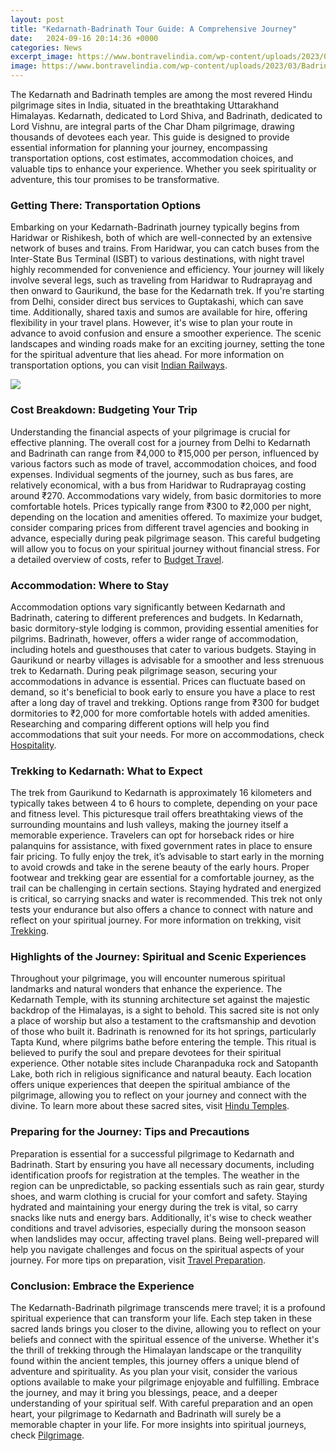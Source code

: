 ```yaml
---
layout: post
title: "Kedarnath-Badrinath Tour Guide: A Comprehensive Journey"
date:   2024-09-16 20:14:36 +0000
categories: News
excerpt_image: https://www.bontravelindia.com/wp-content/uploads/2023/03/Badrinath-Kedarnath-Do-Dham-Yatra.jpg
image: https://www.bontravelindia.com/wp-content/uploads/2023/03/Badrinath-Kedarnath-Do-Dham-Yatra.jpg
---
```


The Kedarnath and Badrinath temples are among the most revered Hindu pilgrimage sites in India, situated in the breathtaking Uttarakhand Himalayas. Kedarnath, dedicated to Lord Shiva, and Badrinath, dedicated to Lord Vishnu, are integral parts of the Char Dham pilgrimage, drawing thousands of devotees each year. This guide is designed to provide essential information for planning your journey, encompassing transportation options, cost estimates, accommodation choices, and valuable tips to enhance your experience. Whether you seek spirituality or adventure, this tour promises to be transformative.
### Getting There: Transportation Options
Embarking on your Kedarnath-Badrinath journey typically begins from Haridwar or Rishikesh, both of which are well-connected by an extensive network of buses and trains. From Haridwar, you can catch buses from the Inter-State Bus Terminal (ISBT) to various destinations, with night travel highly recommended for convenience and efficiency. Your journey will likely involve several legs, such as traveling from Haridwar to Rudraprayag and then onward to Gaurikund, the base for the Kedarnath trek.
If you're starting from Delhi, consider direct bus services to Guptakashi, which can save time. Additionally, shared taxis and sumos are available for hire, offering flexibility in your travel plans. However, it's wise to plan your route in advance to avoid confusion and ensure a smoother experience. The scenic landscapes and winding roads make for an exciting journey, setting the tone for the spiritual adventure that lies ahead. For more information on transportation options, you can visit [Indian Railways](https://us.edu.vn/en/Indian_Railways).

![](https://www.bontravelindia.com/wp-content/uploads/2023/03/Badrinath-Kedarnath-Do-Dham-Yatra.jpg)
### Cost Breakdown: Budgeting Your Trip
Understanding the financial aspects of your pilgrimage is crucial for effective planning. The overall cost for a journey from Delhi to Kedarnath and Badrinath can range from ₹4,000 to ₹15,000 per person, influenced by various factors such as mode of travel, accommodation choices, and food expenses. Individual segments of the journey, such as bus fares, are relatively economical, with a bus from Haridwar to Rudraprayag costing around ₹270.
Accommodations vary widely, from basic dormitories to more comfortable hotels. Prices typically range from ₹300 to ₹2,000 per night, depending on the location and amenities offered. To maximize your budget, consider comparing prices from different travel agencies and booking in advance, especially during peak pilgrimage season. This careful budgeting will allow you to focus on your spiritual journey without financial stress. For a detailed overview of costs, refer to [Budget Travel](https://us.edu.vn/en/Budget_travel).
### Accommodation: Where to Stay
Accommodation options vary significantly between Kedarnath and Badrinath, catering to different preferences and budgets. In Kedarnath, basic dormitory-style lodging is common, providing essential amenities for pilgrims. Badrinath, however, offers a wider range of accommodation, including hotels and guesthouses that cater to various budgets. Staying in Gaurikund or nearby villages is advisable for a smoother and less strenuous trek to Kedarnath.
During peak pilgrimage season, securing your accommodations in advance is essential. Prices can fluctuate based on demand, so it's beneficial to book early to ensure you have a place to rest after a long day of travel and trekking. Options range from ₹300 for budget dormitories to ₹2,000 for more comfortable hotels with added amenities. Researching and comparing different options will help you find accommodations that suit your needs. For more on accommodations, check [Hospitality](https://us.edu.vn/en/Hospitality).
### Trekking to Kedarnath: What to Expect
The trek from Gaurikund to Kedarnath is approximately 16 kilometers and typically takes between 4 to 6 hours to complete, depending on your pace and fitness level. This picturesque trail offers breathtaking views of the surrounding mountains and lush valleys, making the journey itself a memorable experience. Travelers can opt for horseback rides or hire palanquins for assistance, with fixed government rates in place to ensure fair pricing.
To fully enjoy the trek, it’s advisable to start early in the morning to avoid crowds and take in the serene beauty of the early hours. Proper footwear and trekking gear are essential for a comfortable journey, as the trail can be challenging in certain sections. Staying hydrated and energized is critical, so carrying snacks and water is recommended. This trek not only tests your endurance but also offers a chance to connect with nature and reflect on your spiritual journey. For more information on trekking, visit [Trekking](https://us.edu.vn/en/Trekking).
### Highlights of the Journey: Spiritual and Scenic Experiences
Throughout your pilgrimage, you will encounter numerous spiritual landmarks and natural wonders that enhance the experience. The Kedarnath Temple, with its stunning architecture set against the majestic backdrop of the Himalayas, is a sight to behold. This sacred site is not only a place of worship but also a testament to the craftsmanship and devotion of those who built it.
Badrinath is renowned for its hot springs, particularly Tapta Kund, where pilgrims bathe before entering the temple. This ritual is believed to purify the soul and prepare devotees for their spiritual experience. Other notable sites include Charanpaduka rock and Satopanth Lake, both rich in religious significance and natural beauty. Each location offers unique experiences that deepen the spiritual ambiance of the pilgrimage, allowing you to reflect on your journey and connect with the divine. To learn more about these sacred sites, visit [Hindu Temples](https://us.edu.vn/en/Hindu_temples).
### Preparing for the Journey: Tips and Precautions
Preparation is essential for a successful pilgrimage to Kedarnath and Badrinath. Start by ensuring you have all necessary documents, including identification proofs for registration at the temples. The weather in the region can be unpredictable, so packing essentials such as rain gear, sturdy shoes, and warm clothing is crucial for your comfort and safety.
Staying hydrated and maintaining your energy during the trek is vital, so carry snacks like nuts and energy bars. Additionally, it's wise to check weather conditions and travel advisories, especially during the monsoon season when landslides may occur, affecting travel plans. Being well-prepared will help you navigate challenges and focus on the spiritual aspects of your journey. For more tips on preparation, visit [Travel Preparation](https://us.edu.vn/en/Travel_preparation).
### Conclusion: Embrace the Experience
The Kedarnath-Badrinath pilgrimage transcends mere travel; it is a profound spiritual experience that can transform your life. Each step taken in these sacred lands brings you closer to the divine, allowing you to reflect on your beliefs and connect with the spiritual essence of the universe. Whether it's the thrill of trekking through the Himalayan landscape or the tranquility found within the ancient temples, this journey offers a unique blend of adventure and spirituality.
As you plan your visit, consider the various options available to make your pilgrimage enjoyable and fulfilling. Embrace the journey, and may it bring you blessings, peace, and a deeper understanding of your spiritual self. With careful preparation and an open heart, your pilgrimage to Kedarnath and Badrinath will surely be a memorable chapter in your life. For more insights into spiritual journeys, check [Pilgrimage](https://us.edu.vn/en/Pilgrimage).